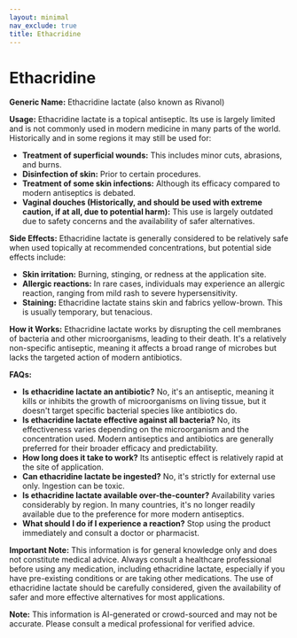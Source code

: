 ```yaml
---
layout: minimal
nav_exclude: true
title: Ethacridine
---
```


# Ethacridine

**Generic Name:** Ethacridine lactate (also known as Rivanol)

**Usage:** Ethacridine lactate is a topical antiseptic.  Its use is largely limited and is not commonly used in modern medicine in many parts of the world.  Historically and in some regions it may still be used for:

* **Treatment of superficial wounds:**  This includes minor cuts, abrasions, and burns.
* **Disinfection of skin:** Prior to certain procedures.
* **Treatment of some skin infections:**  Although its efficacy compared to modern antiseptics is debated.
* **Vaginal douches (Historically, and should be used with extreme caution, if at all, due to potential harm):**  This use is largely outdated due to safety concerns and the availability of safer alternatives.


**Side Effects:** Ethacridine lactate is generally considered to be relatively safe when used topically at recommended concentrations, but potential side effects include:

* **Skin irritation:**  Burning, stinging, or redness at the application site.
* **Allergic reactions:**  In rare cases, individuals may experience an allergic reaction, ranging from mild rash to severe hypersensitivity.
* **Staining:** Ethacridine lactate stains skin and fabrics yellow-brown. This is usually temporary, but tenacious.


**How it Works:** Ethacridine lactate works by disrupting the cell membranes of bacteria and other microorganisms, leading to their death.  It's a relatively non-specific antiseptic, meaning it affects a broad range of microbes but lacks the targeted action of modern antibiotics.


**FAQs:**

* **Is ethacridine lactate an antibiotic?** No, it's an antiseptic, meaning it kills or inhibits the growth of microorganisms on living tissue, but it doesn't target specific bacterial species like antibiotics do.
* **Is ethacridine lactate effective against all bacteria?** No, its effectiveness varies depending on the microorganism and the concentration used.  Modern antiseptics and antibiotics are generally preferred for their broader efficacy and predictability.
* **How long does it take to work?**  Its antiseptic effect is relatively rapid at the site of application.
* **Can ethacridine lactate be ingested?** No, it's strictly for external use only. Ingestion can be toxic.
* **Is ethacridine lactate available over-the-counter?** Availability varies considerably by region. In many countries, it's no longer readily available due to the preference for more modern antiseptics.
* **What should I do if I experience a reaction?** Stop using the product immediately and consult a doctor or pharmacist.


**Important Note:**  This information is for general knowledge only and does not constitute medical advice. Always consult a healthcare professional before using any medication, including ethacridine lactate, especially if you have pre-existing conditions or are taking other medications.  The use of ethacridine lactate should be carefully considered, given the availability of safer and more effective alternatives for most applications.


**Note:** This information is AI-generated or crowd-sourced and may not be accurate. Please consult a medical professional for verified advice.
